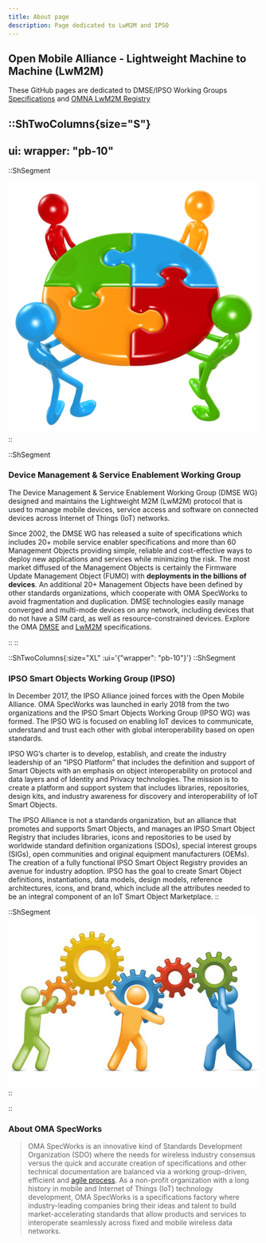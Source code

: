 ```yaml
---
title: About page
description: Page dedicated to LwM2M and IPSO
---
```


## Open Mobile Alliance - Lightweight Machine to Machine (LwM2M)

These GitHub pages are dedicated to DMSE/IPSO Working Groups
[Specifications](https://technical.openmobilealliance.org/Overviews/lightweightm2m_overview.html)
and [OMNA LwM2M Registry](https://technical.openmobilealliance.org/OMNA/LwM2M/LwM2MRegistry.html)

::ShTwoColumns{size="S"}
---
ui:
  wrapper: "pb-10"
---

::ShSegment

![working_together_1.jpg](/images/lwm2m/working_together_1.jpg)
::

::ShSegment

### Device Management & Service Enablement Working Group

The Device Management & Service Enablement Working Group (DMSE WG) designed and
maintains the Lightweight M2M (LwM2M) protocol that is used to manage mobile
devices, service access and software on connected devices across Internet of
Things (IoT) networks.

Since 2002, the DMSE WG has released a suite of specifications which includes
20+ mobile service enabler specifications and more than 60 Management Objects
providing simple, reliable and cost-effective ways to deploy new applications
and services while minimizing the risk. The most market diffused of the
Management Objects is certainly the Firmware Update Management Object (FUMO)
with **deployments in the billions of devices**. An additional 20+ Management
Objects have been defined by other standards organizations, which cooperate
with OMA SpecWorks to avoid fragmentation and duplication. DMSE technologies
easily manage converged and multi-mode devices on any network, including
devices that do not have a SIM card, as well as resource-constrained devices.
Explore the OMA [DMSE](https://technical.openmobilealliance.org/index.html)
and [LwM2M](https://openmobilealliance.github.io/dmse-documentation/) specifications.

::
::

::ShTwoColumns{:size="XL" :ui='{"wrapper": "pb-10"}'}
::ShSegment

### IPSO Smart Objects Working Group (IPSO)

In December 2017, the IPSO Alliance joined forces with the Open Mobile Alliance.
OMA SpecWorks was launched in early 2018 from the two organizations and the IPSO
Smart Objects Working Group (IPSO WG) was formed. The IPSO WG is focused on
enabling IoT devices to communicate, understand and trust each other with global
interoperability based on open standards.

IPSO WG’s charter is to develop, establish, and create the industry leadership
of an “IPSO Platform” that includes the definition and support of Smart Objects
with an emphasis on object interoperability on protocol and data layers and of
Identity and Privacy technologies. The mission is to create a platform and
support system that includes libraries, repositories, design kits, and industry
awareness for discovery and interoperability of IoT Smart Objects.

The IPSO Alliance is not a standards organization, but an alliance that
promotes and supports Smart Objects, and manages an IPSO Smart Object Registry
that includes libraries, icons and repositories to be used by worldwide standard
definition organizations (SDOs), special interest groups (SIGs), open
communities and original equipment manufacturers (OEMs). The creation of a fully
functional IPSO Smart Object Registry provides an avenue for industry adoption.
IPSO has the goal to create Smart Object definitions, instantiations, data
models, design models, reference architectures, icons, and brand, which include
all the attributes needed to be an integral component of an IoT Smart Object Marketplace.
::

::ShSegment
![working_together_2.jpg](/images/lwm2m/working_together_2.jpg)
::

::

### About OMA SpecWorks

> OMA SpecWorks is an innovative kind of Standards Development Organization
(SDO) where the needs for wireless industry consensus versus the quick and
accurate creation of specifications and other technical documentation are
balanced via a working group-driven, efficient and
[agile process](https://omaspecworks.org/what-is-oma-specworks/agile-process-for-standardization-in-todays-market-landscape/).
As a non-profit organization with a long history in mobile and Internet of
Things (IoT) technology development, OMA SpecWorks is a specifications factory
where industry-leading companies bring their ideas and talent to build
market-accelerating standards that allow products and services to interoperate
seamlessly across fixed and mobile wireless data networks.
